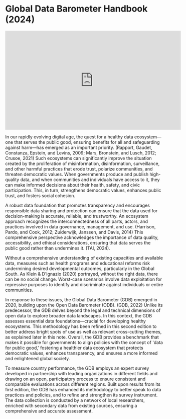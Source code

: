 # Global Data Barometer Handbook (2024)

<iframe width="560" height="315" src="https://www.youtube.com/embed/j1AwnZdGQZI?controls=0" title="YouTube video player" frameborder="0" allow="accelerometer; autoplay; clipboard-write; encrypted-media; gyroscope; picture-in-picture" allowfullscreen></iframe>

In our rapidly evolving digital age, the quest for a healthy data ecosystem—one that serves the public good, ensuring benefits for all and safeguarding against harm—has emerged as an important priority. (Rapport, Gaudet, Constanza, Epstein, and Levins, 2009; Mars, Bronstein, and Lusch, 2012; Crusoe, 2021) Such ecosystems can significantly improve the situation created by the proliferation of misinformation, disinformation, surveillance, and other harmful practices that erode trust, polarize communities, and threaten democratic values. When governments produce and publish high-quality data, and when communities and individuals have access to it, they can make informed decisions about their health, safety, and civic participation. This, in turn, strengthens democratic values, enhances public trust, and fosters social cohesion.

A robust data foundation that promotes transparency and encourages responsible data sharing and protection can ensure that the data used for decision-making is accurate, reliable, and trustworthy. An ecosystem approach recognizes the interconnectedness of all parts, actors, and practices involved in data governance, management, and use. (Harrison, Pardo, and Cook, 2012; Zuiderwijk, Janssen, and Davis, 2014) This comprehensive perspective acknowledges the importance of data quality, accessibility, and ethical considerations, ensuring that data serves the public good rather than undermines it. (TAI, 2024).

Without a comprehensive understanding of existing capacities and available data, measures such as health programs and educational reforms risk undermining desired developmental outcomes, particularly in the Global South. As Klein & D’Ignazio (2020) portrayed, without the right data, there can be no social change. Worst-case scenarios involve data exploitation for repressive purposes to identify and discriminate against individuals or entire communities.

In response to these issues, the Global Data Barometer (GDB) emerged in 2020, building upon the Open Data Barometer (ODB). (GDB, 2022) Unlike its predecessor, the GDB delves beyond the legal and technical dimensions of open data to explore broader data landscapes. In this context, the GDB assesses essential data foundations—crucial for developing healthy ecosystems. This methodology has been refined in this second edition to better address bright spots of use as well as relevant cross-cutting themes, as explained later in this note. Overall, the GDB provides a benchmark that makes it possible for governments to align policies with the concept of 'data for public good,' fostering a healthier data ecosystem that protects democratic values, enhances transparency, and ensures a more informed and enlightened global society.

To measure country performance, the GDB employs an expert survey developed in partnership with leading organizations in different fields and drawing on an open, participatory process to ensure consistent and comparable evaluations across different regions. Built upon results from its first edition, the GDB has enhanced its methodology to better speak to data practices and policies, and to refine and strengthen its survey instrument. The data collection is conducted by a network of local researchers, enriched with secondary data from existing sources, ensuring a comprehensive and accurate assessment.

